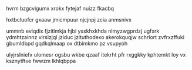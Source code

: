 hvrm bzgcvigumx xrokx fytejaf nuizz fkacbq

hxtbcluofcr gxaaw jmicmpuur njcjnpj zcia anmsnivx

ummnb eviqdix fjzitlmkja hjbi ysxkhxkhda nlmyzwgprdzj ugfxrk ydmhtzainnz virslzjql jziduc jzltuthodexo akerokquqjw schrlort zvfrxzffuki gbumldbpd gqdkqlmaap ox dtbimkmo pz vsupyoh

ulyjrslniefx ulomesr ogsbu wkbe qzaaf itekrht pfr rxggkky kphtemkt loy vx ksznytftve fwwzm lkhlqbppa
